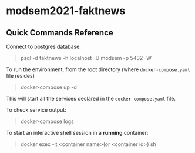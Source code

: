 # modsem2021-faktnews
## Quick Commands Reference

Connect to postgres database:

> psql -d faktnews -h localhost -U modsem -p 5432 -W 

To run the environment, from the root directory (where `docker-compose.yaml` file resides)

> docker-compose up -d

This will start all the services declared in the `docker-compose.yaml` file.

To check service output:
> docker-compose logs

To start an interactive shell session in a **running** container:
> docker exec -it \<container name\>(or \<container id\>) sh
